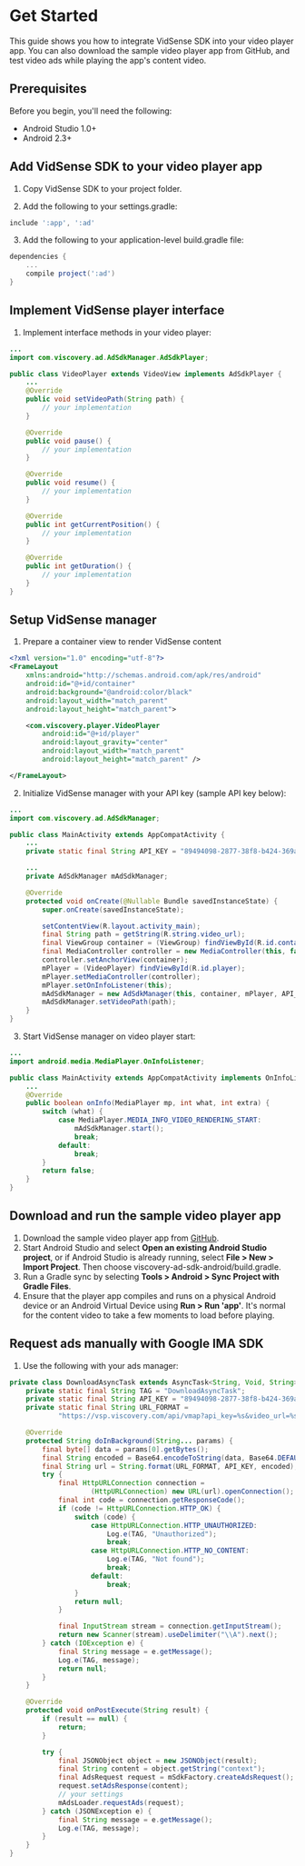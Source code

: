 # Get Started

This guide shows you how to integrate VidSense SDK into your video player app. You can also download the sample video player app from GitHub, and test video ads while playing the app's content video.

## Prerequisites

Before you begin, you'll need the following:

* Android Studio 1.0+
* Android 2.3+

## Add VidSense SDK to your video player app

1. Copy VidSense SDK to your project folder.

2. Add the following to your settings.gradle:

```groovy
include ':app', ':ad'
```

3. Add the following to your application-level build.gradle file:

```groovy
dependencies {
    ...
    compile project(':ad')
}
```

## Implement VidSense player interface

1. Implement interface methods in your video player:

```java
...
import com.viscovery.ad.AdSdkManager.AdSdkPlayer;

public class VideoPlayer extends VideoView implements AdSdkPlayer {
    ...
    @Override
    public void setVideoPath(String path) {
        // your implementation
    }

    @Override
    public void pause() {
        // your implementation
    }

    @Override
    public void resume() {
        // your implementation
    }

    @Override
    public int getCurrentPosition() {
        // your implementation
    }

    @Override
    public int getDuration() {
        // your implementation
    }
}
```

## Setup VidSense manager

1. Prepare a container view to render VidSense content

```xml
<?xml version="1.0" encoding="utf-8"?>
<FrameLayout
    xmlns:android="http://schemas.android.com/apk/res/android"
    android:id="@+id/container"
    android:background="@android:color/black"
    android:layout_width="match_parent"
    android:layout_height="match_parent">

    <com.viscovery.player.VideoPlayer
        android:id="@+id/player"
        android:layout_gravity="center"
        android:layout_width="match_parent"
        android:layout_height="match_parent" />

</FrameLayout>
```

2. Initialize VidSense manager with your API key (sample API key below):

```java
...
import com.viscovery.ad.AdSdkManager;

public class MainActivity extends AppCompatActivity {
    ...
    private static final String API_KEY = "89494098-2877-38f8-b424-369ab8de602";

    ...
    private AdSdkManager mAdSdkManager;

    @Override
    protected void onCreate(@Nullable Bundle savedInstanceState) {
        super.onCreate(savedInstanceState);

        setContentView(R.layout.activity_main);
        final String path = getString(R.string.video_url);
        final ViewGroup container = (ViewGroup) findViewById(R.id.container);
        final MediaController controller = new MediaController(this, false);
        controller.setAnchorView(container);
        mPlayer = (VideoPlayer) findViewById(R.id.player);
        mPlayer.setMediaController(controller);
        mPlayer.setOnInfoListener(this);
        mAdSdkManager = new AdSdkManager(this, container, mPlayer, API_KEY);
        mAdSdkManager.setVideoPath(path);
    }
}
```

3. Start VidSense manager on video player start:

```java
...
import android.media.MediaPlayer.OnInfoListener;

public class MainActivity extends AppCompatActivity implements OnInfoListener {
    ...
    @Override
    public boolean onInfo(MediaPlayer mp, int what, int extra) {
        switch (what) {
            case MediaPlayer.MEDIA_INFO_VIDEO_RENDERING_START:
                mAdSdkManager.start();
                break;
            default:
                break;
        }
        return false;
    }
}
```

## Download and run the sample video player app

1. Download the sample video player app from [GitHub](https://github.com/viscovery/viscovery-ad-sdk-android/).
2. Start Android Studio and select **Open an existing Android Studio project**, or if Android Studio is already running, select **File > New > Import Project**. Then choose viscovery-ad-sdk-android/build.gradle.
3. Run a Gradle sync by selecting **Tools > Android > Sync Project with Gradle Files**.
4. Ensure that the player app compiles and runs on a physical Android device or an Android Virtual Device using **Run > Run 'app'**. It's normal for the content video to take a few moments to load before playing.

## Request ads manually with Google IMA SDK

1. Use the following with your ads manager:

```java
private class DownloadAsyncTask extends AsyncTask<String, Void, String> {
    private static final String TAG = "DownloadAsyncTask";
    private static final String API_KEY = "89494098-2877-38f8-b424-369ab8de602";
    private static final String URL_FORMAT =
            "https://vsp.viscovery.com/api/vmap?api_key=%s&video_url=%s&platform=mobile";

    @Override
    protected String doInBackground(String... params) {
        final byte[] data = params[0].getBytes();
        final String encoded = Base64.encodeToString(data, Base64.DEFAULT);
        final String url = String.format(URL_FORMAT, API_KEY, encoded);
        try {
            final HttpURLConnection connection =
                    (HttpURLConnection) new URL(url).openConnection();
            final int code = connection.getResponseCode();
            if (code != HttpURLConnection.HTTP_OK) {
                switch (code) {
                    case HttpURLConnection.HTTP_UNAUTHORIZED:
                        Log.e(TAG, "Unauthorized");
                        break;
                    case HttpURLConnection.HTTP_NO_CONTENT:
                        Log.e(TAG, "Not found");
                        break;
                    default:
                        break;
                }
                return null;
            }

            final InputStream stream = connection.getInputStream();
            return new Scanner(stream).useDelimiter("\\A").next();
        } catch (IOException e) {
            final String message = e.getMessage();
            Log.e(TAG, message);
            return null;
        }
    }

    @Override
    protected void onPostExecute(String result) {
        if (result == null) {
            return;
        }

        try {
            final JSONObject object = new JSONObject(result);
            final String content = object.getString("context");
            final AdsRequest request = mSdkFactory.createAdsRequest();
            request.setAdsResponse(content);
            // your settings
            mAdsLoader.requestAds(request);
        } catch (JSONException e) {
            final String message = e.getMessage();
            Log.e(TAG, message);
        }
    }
}
```